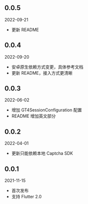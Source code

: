 ## 0.0.5
2022-09-21
* 更新 README

## 0.0.4
2022-09-20
* 安卓原生依赖方式变更，具体参考文档
* 更新 README，接入方式更清晰

## 0.0.3
2022-06-02
* 增加 GT4SessionConfiguration 配置
* README 增加英文部分


## 0.0.2

2022-04-01

* 更新只能依赖本地 Captcha SDK

## 0.0.1

2021-11-15

* 首次发布
* 支持 Flutter 2.0
